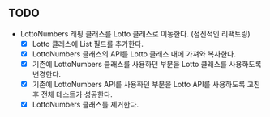 ## TODO
- LottoNumbers 래핑 클래스를 Lotto 클래스로 이동한다. (점진적인 리팩토링)
  - [x] Lotto 클래스에 List<LottoNumber> 필드를 추가한다. 
  - [x] LottoNumbers 클래스의 API를 Lotto 클래스 내에 가져와 복사한다. 
  - [x] 기존에 LottoNumbers 클래스를 사용하던 부분을 Lotto 클래스를 사용하도록 변경한다. 
  - [x] 기존에 LottoNumbers API를 사용하던 부분을 Lotto API를 사용하도록 고친 후 전체 테스트가 성공한다.
  - [x] LottoNumbers 클래스를 제거한다. 